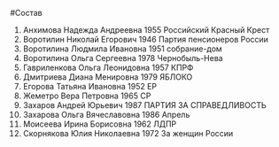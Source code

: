 #Состав
1. Анхимова Надежда Андреевна 1955 Российский Красный Крест
2. Воротилин Николай Егорович 1946 Партия пенсионеров России
3. Воротилина Людмила Ивановна 1951 собрание-дом
4. Воротилина Ольга Сергеевна 1978 Чернобыль-Нева
5. Гавриленкова Ольга Леонидовна 1957 КПРФ
6. Дмитриева Диана Менировна 1979 ЯБЛОКО
7. Егорова Татьяна Ивановна 1952 ЕР
8. Жеметро Вера Петровна 1965 СР
9. Захаров Андрей Юрьевич 1987 ПАРТИЯ ЗА СПРАВЕДЛИВОСТЬ
10. Захарова Ольга Вячеславовна 1986 Апрель
11. Моисеева Ирина Борисовна 1962 ЛДПР
12. Скорнякова Юлия Николаевна 1972 За женщин России
